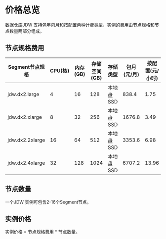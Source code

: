 # 价格总览

数据仓库JDW 支持包年包月和按配置两种计费类型，实例的费用由节点规格和节点数量两部分组成。

## 节点规格费用

| Segment节点规格 | CPU(核) | 内存(GB) | 存储空间 (GB) |存储类型   | 包月(元/月) | 按配置(元/小时) |
| --------------- | -------- | -------- | --------- | ----------- | ----------- | --------------- |
| jdw.dx2.large   | 4        | 16       | 128       |本地盘SSD    | 838.4       | 1.75            |
| jdw.dx2.xlarge  | 8        | 32       | 256       |本地盘SSD    |1676.8       | 3.49            |    
| jdw.dx2.2xlarge | 16       | 64       | 512       |本地盘SSD    |3353.6       | 6.98            |
| jdw.dx2.4xlarge | 32       | 128      | 1024      | 本地盘SSD   |6707.2       | 13.96           |

## 节点数量

一个JDW 实例可包含2-16个Segment节点。

## 实例价格

实例价格 = 节点规格费用 * 节点数量。

